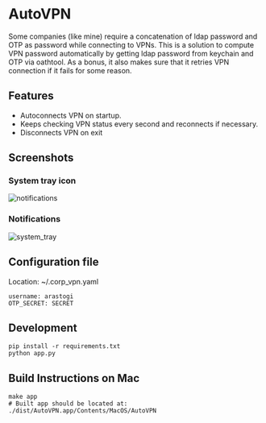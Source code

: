 # AutoVPN

Some companies (like mine) require a concatenation of ldap password and OTP as password while connecting
to VPNs. This is a solution to compute VPN password automatically by getting ldap password from keychain
and OTP via oathtool. As a bonus, it also makes sure that it retries VPN connection if it fails for some reason.

## Features

* Autoconnects VPN on startup.
* Keeps checking VPN status every second and reconnects if necessary.
* Disconnects VPN on exit

## Screenshots

### System tray icon
![notifications](https://i.imgur.com/8sRHzYT.png)
### Notifications
![system_tray](https://i.imgur.com/luZEYjl.png)

## Configuration file

Location: ~/.corp_vpn.yaml

	username: arastogi
	OTP_SECRET: SECRET

## Development

	pip install -r requirements.txt
	python app.py

## Build Instructions on Mac

	make app
	# Built app should be located at: ./dist/AutoVPN.app/Contents/MacOS/AutoVPN
